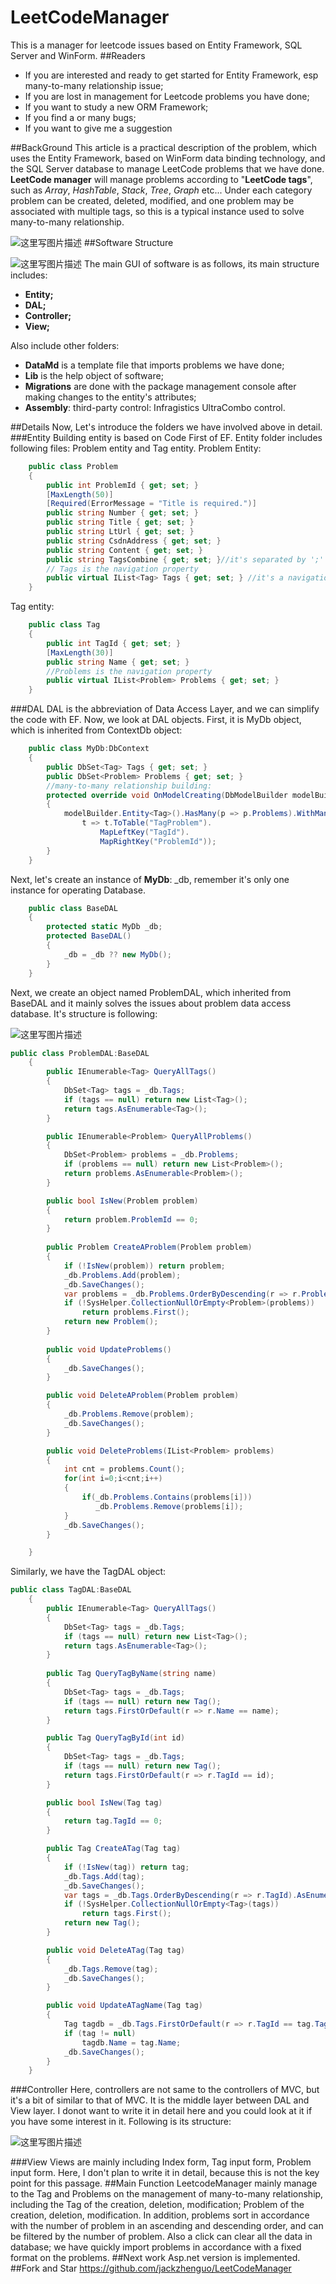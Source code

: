 # LeetCodeManager
This is a manager for leetcode issues based on Entity Framework, SQL Server and WinForm.
##Readers

 - If you are interested and ready to get started for Entity Framework, esp many-to-many relationship issue;
 - If you are lost in management for Leetcode problems you have done;
 - If you want to study a new ORM Framework;
 - If you find a or many bugs;
 -  If you want to give me a suggestion

##BackGround
This article is a practical description of the problem, which uses the Entity Framework, based on WinForm data binding technology, and the SQL Server database to manage LeetCode problems that we have done. **LeetCode manager** will manage problems according to  "**LeetCode tags**", such as *Array*, *HashTable*, *Stack*, *Tree*, *Graph* etc... Under each category problem can be created, deleted, modified, and one problem may be associated with multiple tags, so this is a typical instance used to solve many-to-many relationship.

![这里写图片描述](http://img.blog.csdn.net/20170529222843520?watermark/2/text/aHR0cDovL2Jsb2cuY3Nkbi5uZXQvZGFpZ3VhbHU=/font/5a6L5L2T/fontsize/400/fill/I0JBQkFCMA==/dissolve/70/gravity/SouthEast)
##Software Structure

![这里写图片描述](http://img.blog.csdn.net/20170529223348183?watermark/2/text/aHR0cDovL2Jsb2cuY3Nkbi5uZXQvZGFpZ3VhbHU=/font/5a6L5L2T/fontsize/400/fill/I0JBQkFCMA==/dissolve/70/gravity/SouthEast)
The main GUI of software is as follows, its main structure includes:

 - **Entity;**
 -  **DAL;**
 - **Controller;**
 - **View;**

Also include other folders:

 - **DataMd** is a template file that imports problems we have done;
 - **Lib** is the help object of software;
 - **Migrations** are done with the package management console after making changes to the entity's attributes;
 - **Assembly**: third-party control: Infragistics UltraCombo control.

##Details
Now, Let's introduce the folders we have involved above in detail.
###Entity
Building entity is based on Code First of EF. Entity folder includes following files: Problem entity and Tag entity.
Problem Entity: 
```C#
    public class Problem
    {
        public int ProblemId { get; set; }
        [MaxLength(50)]
        [Required(ErrorMessage = "Title is required.")]
        public string Number { get; set; }
        public string Title { get; set; }
        public string LtUrl { get; set; }
        public string CsdnAddress { get; set; }
        public string Content { get; set; }
        public string TagsCombine { get; set; }//it's separated by ';'
        // Tags is the navigation property
        public virtual IList<Tag> Tags { get; set; } //it's a navigation property
    }
```
Tag entity:

```C#
    public class Tag
    {
        public int TagId { get; set; }
        [MaxLength(30)]
        public string Name { get; set; }
        //Problems is the navigation property
        public virtual IList<Problem> Problems { get; set; }
    }
```
###DAL
DAL is the abbreviation of Data Access Layer, and we can simplify the code with EF. Now, we look at DAL objects.
First, it is MyDb object, which is inherited from ContextDb object: 

```C#
    public class MyDb:DbContext
    {
        public DbSet<Tag> Tags { get; set; }
        public DbSet<Problem> Problems { get; set; }
        //many-to-many relationship building:
        protected override void OnModelCreating(DbModelBuilder modelBuilder)
        {
            modelBuilder.Entity<Tag>().HasMany(p => p.Problems).WithMany(r => r.Tags).Map(
                t => t.ToTable("TagProblem").
                    MapLeftKey("TagId").
                    MapRightKey("ProblemId"));
        }
    }
```
Next, let's create an instance of **MyDb**: _db, remember it's only one instance for operating Database.

```C#
    public class BaseDAL
    {
        protected static MyDb _db;
        protected BaseDAL()
        {
            _db = _db ?? new MyDb();
        }
    }
```
Next, we create an object named ProblemDAL, which inherited from BaseDAL and it mainly solves the issues about problem data access database. It's structure is following: 

![这里写图片描述](http://img.blog.csdn.net/20170529222357639?watermark/2/text/aHR0cDovL2Jsb2cuY3Nkbi5uZXQvZGFpZ3VhbHU=/font/5a6L5L2T/fontsize/400/fill/I0JBQkFCMA==/dissolve/70/gravity/SouthEast)
```C#
public class ProblemDAL:BaseDAL
    {
        public IEnumerable<Tag> QueryAllTags()
        {
            DbSet<Tag> tags = _db.Tags;
            if (tags == null) return new List<Tag>();
            return tags.AsEnumerable<Tag>();
        }

        public IEnumerable<Problem> QueryAllProblems()
        {
            DbSet<Problem> problems = _db.Problems;
            if (problems == null) return new List<Problem>();
            return problems.AsEnumerable<Problem>();
        }

        public bool IsNew(Problem problem)
        {
            return problem.ProblemId == 0;
        }
        
        public Problem CreateAProblem(Problem problem)
        {
            if (!IsNew(problem)) return problem;
            _db.Problems.Add(problem);
            _db.SaveChanges();
            var problems = _db.Problems.OrderByDescending(r => r.ProblemId).AsEnumerable<Problem>();
            if (!SysHelper.CollectionNullOrEmpty<Problem>(problems))
                return problems.First();
            return new Problem();
        }
        
        public void UpdateProblems()
        {
            _db.SaveChanges();
        }

        public void DeleteAProblem(Problem problem)
        {
            _db.Problems.Remove(problem);
            _db.SaveChanges();
        }

        public void DeleteProblems(IList<Problem> problems)
        {
            int cnt = problems.Count();
            for(int i=0;i<cnt;i++)
            {
                if(_db.Problems.Contains(problems[i]))
                   _db.Problems.Remove(problems[i]);
            }
            _db.SaveChanges();
        }

    }
```
Similarly, we have the TagDAL object:

```C#
public class TagDAL:BaseDAL
    {
        public IEnumerable<Tag> QueryAllTags()
        {
            DbSet<Tag> tags = _db.Tags;
            if (tags == null) return new List<Tag>();
            return tags.AsEnumerable<Tag>();
        }
        
        public Tag QueryTagByName(string name)
        {
            DbSet<Tag> tags = _db.Tags;
            if (tags == null) return new Tag();
            return tags.FirstOrDefault(r => r.Name == name);
        }

        public Tag QueryTagById(int id)
        {
            DbSet<Tag> tags = _db.Tags;
            if (tags == null) return new Tag();
            return tags.FirstOrDefault(r => r.TagId == id);
        }

        public bool IsNew(Tag tag)
        {
            return tag.TagId == 0;
        }

        public Tag CreateATag(Tag tag)
        {
            if (!IsNew(tag)) return tag;
            _db.Tags.Add(tag);
            _db.SaveChanges();
            var tags = _db.Tags.OrderByDescending(r => r.TagId).AsEnumerable<Tag>();
            if (!SysHelper.CollectionNullOrEmpty<Tag>(tags))
                return tags.First();
            return new Tag();
        }

        public void DeleteATag(Tag tag)
        {
            _db.Tags.Remove(tag);
            _db.SaveChanges();
        }

        public void UpdateATagName(Tag tag)
        {
            Tag tagdb = _db.Tags.FirstOrDefault(r => r.TagId == tag.TagId);
            if (tag != null)
                tagdb.Name = tag.Name;
            _db.SaveChanges();
        }
    }
```
###Controller
Here, controllers are not same to the controllers of MVC, but it's a bit of similar to that of MVC. It is the middle layer between DAL and View layer. I donot want to write it in detail here and you could look at it if you have some interest in it. Following is its structure: 

![这里写图片描述](http://img.blog.csdn.net/20170529222303287?watermark/2/text/aHR0cDovL2Jsb2cuY3Nkbi5uZXQvZGFpZ3VhbHU=/font/5a6L5L2T/fontsize/400/fill/I0JBQkFCMA==/dissolve/70/gravity/SouthEast)

###View
Views are mainly including Index form, Tag input form, Problem input form. Here, I don't plan to write it in detail, because this is not the key point for this passage. 
##Main Function
LeetcodeManager mainly manage to the Tag and Problems on the management of many-to-many relationship, including the Tag of the creation, deletion, modification; Problem of the creation, deletion, modification. In addition, problems sort in accordance with the number of problem in an ascending and descending order, and  can be filtered by the number of problem. Also a click can clear all the data in database; we have quickly import problems in accordance with a fixed format on the problems.
##Next work
Asp.net version is implemented.
##Fork and Star
https://github.com/jackzhenguo/LeetCodeManager


